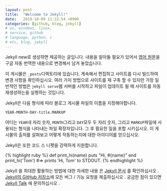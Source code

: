 ```yaml
---
layout: post
title:  "Welcome to Jekyll!"
date:   2019-10-09 11:22:54 +0900
categories: [github, blog, jekyll]
# os, windows, linux, 
# service, github
# language, python, c
# etc, blog, jekyll
---
```

Jekyll new로 생성하면 제공하는 글입니다. 내용을 알아둘 필요가 있어서 [영어 원문](https://godsman-yang.github.io/jekyll/update/2019/10/09/welcome-to-jekyll.html)을 구글 자동 번역한 내용으로 변경해서 남겨 놓았습니다.

이 게시물은 `_posts`디렉토리에 있습니다. 계속해서 편집하고 사이트를 다시 빌드하여 변경 사항을 확인하십시오. 여러 가지 방법으로 사이트를 재 구축 할 수 있지만 가장 일반적인 방법은 `jekyll serve`웹 서버를 시작하고 파일이 업데이트 될 때 사이트를 자동 재생성하는을 실행하는 것입니다.

Jekyll은 다음 형식에 따라 블로그 게시물 파일의 이름을 지정해야합니다.

`YEAR-MONTH-DAY-title.MARKUP`

어디는 `YEAR`네 자리 숫자, `MONTH`그리고 `DAY`모두 두 자리 숫자, 그리고 `MARKUP`파일에 사용되는 형식을 나타내는 파일 확장자입니다. 그 후 필요한 일을 포함 시키십시오. 이 게시물의 출처를 살펴보고 어떻게 작동하는지에 대한 아이디어를 얻으십시오.

Jekyll은 또한 코드 스 니펫을 강력하게 지원합니다.

{% highlight ruby %}
def print_hi(name)
  puts "Hi, #{name}"
end
print_hi('Tom')
#=> prints 'Hi, Tom' to STDOUT.
{% endhighlight %}

Jekyll 을 최대한 활용하는 방법에 대한 자세한 내용 은 [Jekyll 문서][jekyll-docs] 를 확인하십시오 . [Jekyll의 GitHub 저장소][jekyll-gh]에 모든 버그 / 기능 요청을 제출하십시오 . 궁금한 점이 있으면 [Jekyll Talk][jekyll-talk] 에 문의하십시오 .

[jekyll-docs]: https://jekyllrb.com/docs/home
[jekyll-gh]:   https://github.com/jekyll/jekyll
[jekyll-talk]: https://talk.jekyllrb.com/
